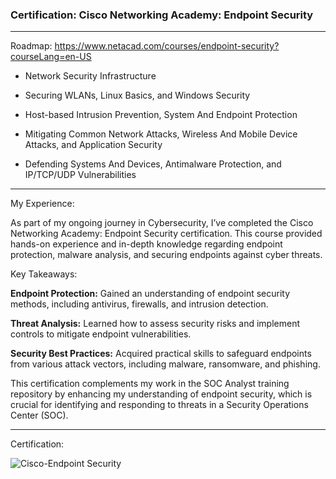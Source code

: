 ### Certification: Cisco Networking Academy: Endpoint Security
____________________________________________________________________________________


Roadmap: https://www.netacad.com/courses/endpoint-security?courseLang=en-US

- Network Security Infrastructure

- Securing WLANs, Linux Basics, and Windows Security

- Host-based Intrusion Prevention, System And Endpoint Protection

- Mitigating Common Network Attacks, Wireless And Mobile Device Attacks, and Application Security

- Defending Systems And Devices, Antimalware Protection, and IP/TCP/UDP Vulnerabilities

____________________________________________________________________________________

My Experience:

As part of my ongoing journey in Cybersecurity, I’ve completed the Cisco Networking Academy: Endpoint Security certification. This course provided hands-on experience and in-depth knowledge regarding endpoint protection, malware analysis, and securing endpoints against cyber threats.

Key Takeaways:

**Endpoint Protection:** Gained an understanding of endpoint security methods, including antivirus, firewalls, and intrusion detection.

**Threat Analysis:** Learned how to assess security risks and implement controls to mitigate endpoint vulnerabilities.

**Security Best Practices:** Acquired practical skills to safeguard endpoints from various attack vectors, including malware, ransomware, and phishing.

This certification complements my work in the SOC Analyst training repository by enhancing my understanding of endpoint security, which is crucial for identifying and responding to threats in a Security Operations Center (SOC).
____________________________________________________________________________________

Certification: 

![Cisco-Endpoint Security](https://github.com/user-attachments/assets/586efe82-4377-4d26-8209-351ec8b2146b)



